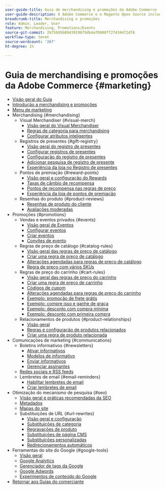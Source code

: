 ```yaml
---
user-guide-title: Guia de merchandising e promoções da Adobe Commerce
user-guide-description: O Adobe Commerce e o Magento Open Source incluem muitas ferramentas que você pode usar para impulsionar vendas, criar oportunidades de engajamento do cliente e configurar promoções direcionadas.
breadcrumb-title: Merchandising e promoções
role: Admin, Leader, User
feature: Merchandising, Promotions/Events
source-git-commit: 2bf5b95b89439196f9db4af0908ff27434472df8
workflow-type: tm+mt
source-wordcount: '267'
ht-degree: 1%

---
```



# Guia de merchandising e promoções da Adobe Commerce {#marketing}

- [Visão geral do Guia](guide-overview.md)
- [Introdução a merchandising e promoções](introduction.md)
- [Menu de marketing](marketing-menu.md)
- Merchandising {#merchandising}
   - Visual Merchandiser {#visual-merch}
      - [Visão geral do Visual Merchandiser](visual-merchandiser.md)
      - [Regras de categoria para merchandising](category-product-rules.md)
      - [Configurar atributos inteligentes](smart-attributes-configure.md)
   - Registros de presentes {#gift-registry}
      - [Visão geral do registro de presentes](gift-registries.md)
      - [Configurar registros de presentes](gift-registry-configure.md)
      - [Configuração do registro de presentes](gift-registry-create.md)
      - [Adicionar pesquisa de registro de presente](gift-registry-search.md)
      - [Experiência da loja no Registro de presentes](gift-registry-storefront.md)
   - Pontos de premiação {#reward-points}
      - [Visão geral e configuração do Rewards](rewards-loyalty.md)
      - [Taxas de câmbio de recompensa](reward-exchange-rates.md)
      - [Pontos de recompensa nas regras de preço](reward-points-price-rules.md)
      - [Experiência da loja de pontos de premiação](reward-points-storefront.md)
   - Resenhas do produto {#product-reviews}
      - [Resenhas de produto do cliente](product-reviews.md)
      - [Avaliações moderadas](product-reviews-moderate.md)
- Promoções {#promotions}
   - Vendas e eventos privados {#events}
      - [Visão geral de Eventos](events-private-sales.md)
      - [Configurar eventos](event-configure.md)
      - [Criar eventos](event-create.md)
      - [Convites de evento](invitations.md)
   - Regras de preço de catálogo {#catalog-rules}
      - [Visão geral das regras de preço de catálogo](price-rules-catalog.md)
      - [Criar uma regra de preço de catálogo](price-rules-catalog-create.md)
      - [Alterações agendadas para regras de preço de catálogo](price-rule-catalog-scheduled-changes.md)
      - [Regra de preço com vários SKUs](price-rule-multiple-sku.md)
   - Regras de preço do carrinho {#cart-rules}
      - [Visão geral das regras de preço do carrinho](price-rules-cart.md)
      - [Criar uma regra de preço de carrinho](price-rules-cart-create.md)
      - [Códigos de cupom](price-rules-cart-coupon.md)
      - [Alterações agendadas para regras de preço do carrinho](price-rule-cart-scheduled-changes.md)
      - [Exemplo: promoção de frete grátis](price-rules-cart-free-shipping.md)
      - [Exemplo: compre isso e ganhe de graça](price-rules-cart-buy-this-get-that.md)
      - [Exemplo: desconto com compra mínima](price-rule-discount-minimum-purchase.md)
      - [Exemplo: desconto com primeira compra](price-rule-discount-first-purchase.md)
   - Relacionamentos de produtos {#product-relationships}
      - [Visão geral](product-relationships.md)
      - [Regras e configuração de produtos relacionados](product-related-rules.md)
      - [Criar uma regra de produto relacionada](product-related-rule-create.md)
- Comunicações de marketing {#communications}
   - Boletins informativos {#newsletters}
      - [Ativar informativos](newsletters.md)
      - [Modelos de informativo](newsletter-template.md)
      - [Enviar informativos](newsletter-queue.md)
      - [Gerenciar assinantes](newsletter-subscribers.md)
   - [Redes sociais e RSS feeds](social-rss.md)
   - Lembretes de email {#email-reminders}
      - [Habilitar lembretes de email](email-reminder-rules.md)
      - [Criar lembretes de email](email-reminder-rules-create.md)
- Otimização do mecanismo de pesquisa {#seo}
   - [Visão geral e práticas recomendadas da SEO](seo-overview.md)
   - [Metadados](meta-data.md)
   - [Mapas do site](sitemap-xml.md)
   - Substituições de URL {#url-rewrites}
      - [Visão geral e configuração](url-rewrite.md)
      - [Substituições de categoria](url-rewrite-category.md)
      - [Regravações de produto](url-rewrite-product.md)
      - [Substituições de página CMS](url-rewrite-cms-page.md)
      - [Substituições personalizadas](url-rewrite-custom.md)
      - [Redirecionamentos automáticos](url-redirect-product-automatic.md)
- Ferramentas do site do Google {#google-tools}
   - [Visão geral](google-tools.md)
   - [Google Analytics](google-analytics.md)
   - [Gerenciador de tags da Google](google-tag-manager.md)
   - [Google Adwords](google-adwords.md)
   - [Experimentos de conteúdo do Google](google-content-experiments.md)
- [Retornar aos Guias do comerciante](https://experienceleague.adobe.com/en/docs/commerce-admin/user-guides/home)

